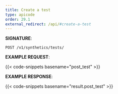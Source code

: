 ```yaml
---
title: Create a test
type: apicode
order: 29.1
external_redirect: /api/#create-a-test
---
```


**SIGNATURE**:

`POST /v1/synthetics/tests/`

**EXAMPLE REQUEST**:

{{< code-snippets basename="post_test" >}}

**EXAMPLE RESPONSE**:

{{< code-snippets basename="result.post_test" >}}
